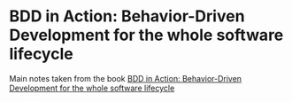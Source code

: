 # BDD in Action: Behavior-Driven Development for the whole software lifecycle

Main notes taken from the book [BDD in Action: Behavior-Driven Development for the whole software lifecycle](https://www.manning.com/books/bdd-in-action)
